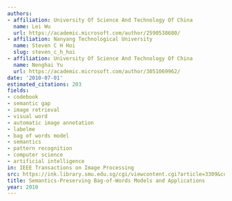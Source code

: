 ```yaml
---
authors:
- affiliation: University Of Science And Technology Of China
  name: Lei Wu
  url: https://academic.microsoft.com/author/2590538680/
- affiliation: Nanyang Technological University
  name: Steven C H Hoi
  slug: steven_c_h_hoi
- affiliation: University Of Science And Technology Of China
  name: Nenghai Yu
  url: https://academic.microsoft.com/author/3051069962/
date: '2010-07-01'
estimated_citations: 203
fields:
- codebook
- semantic gap
- image retrieval
- visual word
- automatic image annotation
- labelme
- bag of words model
- semantics
- pattern recognition
- computer science
- artificial intelligence
in: IEEE Transactions on Image Processing
src: https://ink.library.smu.edu.sg/cgi/viewcontent.cgi?article=3309&context=sis_research
title: Semantics-Preserving Bag-of-Words Models and Applications
year: 2010
---
```

